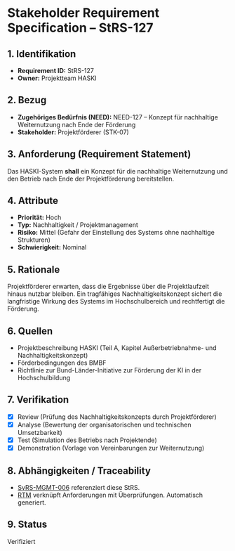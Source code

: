 # Stakeholder Requirement Specification – StRS-127

## 1. Identifikation
- **Requirement ID:** StRS-127
- **Owner:** Projektteam HASKI

## 2. Bezug
- **Zugehöriges Bedürfnis (NEED):** NEED-127 – Konzept für nachhaltige Weiternutzung nach Ende der Förderung
- **Stakeholder:** Projektförderer (STK-07)

## 3. Anforderung (Requirement Statement)
Das HASKI-System **shall** ein Konzept für die nachhaltige Weiternutzung und den Betrieb nach Ende der Projektförderung bereitstellen.

## 4. Attribute
- **Priorität:** Hoch
- **Typ:** Nachhaltigkeit / Projektmanagement
- **Risiko:** Mittel (Gefahr der Einstellung des Systems ohne nachhaltige Strukturen)
- **Schwierigkeit:** Nominal

## 5. Rationale
Projektförderer erwarten, dass die Ergebnisse über die Projektlaufzeit hinaus nutzbar bleiben. Ein tragfähiges Nachhaltigkeitskonzept sichert die langfristige Wirkung des Systems im Hochschulbereich und rechtfertigt die Förderung.

## 6. Quellen
- Projektbeschreibung HASKI (Teil A, Kapitel Außerbetriebnahme- und Nachhaltigkeitskonzept)
- Förderbedingungen des BMBF
- Richtlinie zur Bund-Länder-Initiative zur Förderung der KI in der Hochschulbildung

## 7. Verifikation
- [x] Review (Prüfung des Nachhaltigkeitskonzepts durch Projektförderer)
- [x] Analyse (Bewertung der organisatorischen und technischen Umsetzbarkeit)
- [x] Test (Simulation des Betriebs nach Projektende)
- [x] Demonstration (Vorlage von Vereinbarungen zur Weiternutzung)

## 8. Abhängigkeiten / Traceability
- [SyRS-MGMT-006](../../system-requirements/SyRS-MGMT-006.md) referenziert diese StRS.
- [RTM](../../rtm/RTM.md) verknüpft Anforderungen mit Überprüfungen. Automatisch generiert.

## 9. Status
Verifiziert